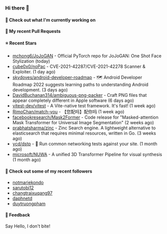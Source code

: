 ### Hi there 👋

#### 👷 Check out what I'm currently working on

#### 🔨 My recent Pull Requests


#### ⭐ Recent Stars

- [mchong6/JoJoGAN](https://github.com/mchong6/JoJoGAN) - Official PyTorch repo for JoJoGAN: One Shot Face Stylization (today)
- [cube0x0/noPac](https://github.com/cube0x0/noPac) - CVE-2021-42287/CVE-2021-42278 Scanner &amp; Exploiter. (1 day ago)
- [skydoves/android-developer-roadmap](https://github.com/skydoves/android-developer-roadmap) - 🗺 Android Developer Roadmap 2022 suggests learning paths to understanding Android development. (3 days ago)
- [DavidBuchanan314/ambiguous-png-packer](https://github.com/DavidBuchanan314/ambiguous-png-packer) - Craft PNG files that appear completely different in Apple software (6 days ago)
- [vitest-dev/vitest](https://github.com/vitest-dev/vitest) - A Vite-native test framework. It&#39;s fast! (1 week ago)
- [RimoChan/match-you](https://github.com/RimoChan/match-you) - 【您配吗】配你吗 (1 week ago)
- [facebookresearch/Mask2Former](https://github.com/facebookresearch/Mask2Former) - Code release for &#34;Masked-attention Mask Transformer for Universal Image Segmentation&#34; (2 weeks ago)
- [prabhatsharma/zinc](https://github.com/prabhatsharma/zinc) - Zinc Search engine. A lightweight alternative to elasticsearch that requires minimal resources, written in Go. (3 weeks ago)
- [ycd/dstp](https://github.com/ycd/dstp) - 🧪 Run common networking tests against your site. (1 month ago)
- [microsoft/NUWA](https://github.com/microsoft/NUWA) - A unified 3D Transformer Pipeline for visual synthesis (1 month ago)

#### 👯 Check out some of my recent followers

- [notmariekondo](https://github.com/notmariekondo)
- [sarutobi12](https://github.com/sarutobi12)
- [changtraixuqang97](https://github.com/changtraixuqang97)
- [daphnetd](https://github.com/daphnetd)
- [duytruongpham](https://github.com/duytruongpham)

#### 💬 Feedback

Say Hello, I don't bite!